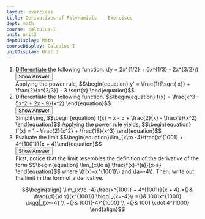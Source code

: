 ```yaml
---
layout: exercises
title: Derivatives of Polynomials  - Exercises
dept: math
course: calculus-I
unit: unit3
deptDisplay: Math
courseDisplay: Calculus I
unitDisplay: Unit 3
---
```

<ol>
<li> <div class="exercise">  Differentiate the following function. \(y = 2x^{1/2} + 6x^{1/3} - 2x^{3/2}\)

<div class="answerBox"> 
 <button onclick="myFunction('answer3')" class="answerButton">Show Answer</button> 
 <div  id='answer3' class="answer" >
Applying the power rule, 
$$\begin{equation}
y' = \frac{1}{\sqrt{ x}} + \frac{2}{x^{2/3}} - 3 \sqrt{x}
\end{equation}$$
</div> 
 </div>

</div> </li>
<li> <div class="exercise">  Differentiate the following function. 
$$\begin{equation}
f(x) = \frac{x^3 - 5x^2 + 2x - 9}{x^2}
\end{equation}$$

<div class="answerBox"> 
 <button onclick="myFunction('answer15')" class="answerButton">Show Answer</button> 
 <div  id='answer15' class="answer" >
Simplifying, 
$$\begin{equation}
f(x) = x - 5 + \frac{2}{x} - \frac{9}{x^2}
\end{equation}$$
Applying the power rule yields, 
$$\begin{equation}
f'(x) = 1 - \frac{2}{x^2} + \frac{18}{x^3}
\end{equation}$$
</div> 
 </div>


</div> </li>
<li> <div class="exercise">  Evaluate the limit $$\begin{equation}\lim_{x\to -4}\frac{x^{1001} + 4^{1001}}{x + 4}\end{equation}$$

<div class="answerBox"> 
 <button onclick="myFunction('answer29')" class="answerButton">Show Answer</button> 
 <div  id='answer29' class="answer" >
First, notice that the limit resembles the definition of the derivative of the form 
$$\begin{equation}
\lim_{x\to a} \frac{f(x)-f(a)}{x-a}
\end{equation}$$ 
where \(f(x)=x^{1001}\) and \(a=-4\). Then, write out the limit in the form of a derivative.

$$\begin{align}
\lim_{x\to -4}\frac{x^{1001} + 4^{1001}}{x + 4} ={}& \frac{\d}{\d x}(x^{1001}) \bigg|_{x=-4}\\
={}& 1001x^{1000} \bigg|_{x=-4} \\
={}& 1001(-4)^{1000} \\
={}& 1001 \cdot 4^{1000}
\end{align}$$
</div> 
 </div>

</div> </li></ol>




